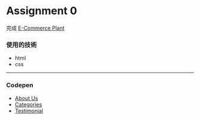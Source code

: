 # Assignment 0
完成 [E-Commerce Plant](https://www.figma.com/file/aJNi5JRmrKHsUNPhBq78j1/E-Commerce-Plant-Shop-Website-(Community)?node-id=0%3A1&t=z5c2UiMXPkJ0AYW3-1)

### 使用的技術
* html
* css

---
### Codepen
* [About Us](https://codepen.io/Pei-Chen-Chiu/pen/XWxezrG)
* [Categories](https://codepen.io/Pei-Chen-Chiu/pen/gOBGXQe)
* [Testimonial](https://codepen.io/Pei-Chen-Chiu/pen/XWxeVQe)

